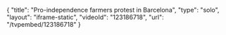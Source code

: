 {
    "title": "Pro-independence farmers protest in Barcelona",
    "type": "solo",
    "layout": "iframe-static",
    "videoId": "123186718",
    "url": "\/tvpembed\/123186718"
}
